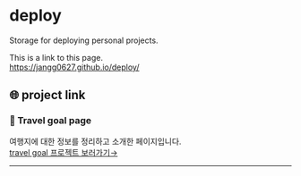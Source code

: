 # deploy

Storage for deploying personal projects.

This is a link to this page.  
<https://jangg0627.github.io/deploy/>

## 🌐 project link

### 🎯 Travel goal page

여행지에 대한 정보를 정리하고 소개한 페이지입니다.  
<a href="https://jangg0627.github.io/deploy/travel-goals-page/index.html" target="_blank">travel goal 프로젝트 보러가기&#x2192;</a>

---
